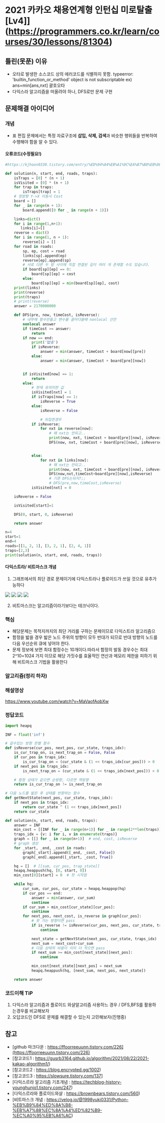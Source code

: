 # 2021 카카오 채용연계형 인턴십 미로탈출[Lv4]](https://programmers.co.kr/learn/courses/30/lessons/81304)


## 틀린(못푼) 이유 
* 오타로 발생한 소스코드 상의 에러코드를 식별하지 못함. typeerror: 'builtin_function_or_method' object is not subscriptable ex) ans=min[ans,nxt] 괄호오타
* 다익스라 알고리즘을 떠올려야 하나, DFS로만 문제 구현

## 문제해결 아이디어

### 개념
* 표 편집 문제에서는 특정 자료구조에 **삽입, 삭제, 검색**과 비슷한 행위들을 반복하여 수행해야 함을 알 수 있다.

#### 오류코드(수정필요!)
```python
#https://kjhoon0330.tistory.com/entry/%ED%94%84%EB%A1%9C%EA%B7%B8%EB%9E%98%EB%A8%B8%EC%8A%A4-%ED%91%9C-%ED%8E%B8%EC%A7%91-Python

def solution(n, start, end, roads, traps):
    isTraps = [0] * (n + 1)
    isVisited = [0] * (n + 1)
    for trap in traps:
        isTraps[trap] = 1
    # 정방향 Y->X 이동시 Cost
    board = []
    for _ in range(n + 1):
        board.append([0 for _ in range(n + 1)])

    links=dict()
    for i in range(1,n+1):
       links[i]=[]
    reverse = dict()
    for i in range(1, n + 1):
        reverse[i] = []
    for road in roads:
        sp, ep, cost = road
        links[sp].append(ep)
        reverse[ep].append(sp)
        # 서로 다른 두 방 사이에 직접 연결된 길이 여러 개 존재할 수도 있습니다.
        if board[sp][ep] == 0:
            board[sp][ep] = cost
        else:
            board[sp][ep] = min(board[sp][ep], cost)
    print(links)
    print(reverse)
    print(traps)
    # print(reverse)
    answer = 2170000000

    def DFS(pre, now, timeCost, isReverse):
        # 내부에 함수만들고 변수를 끌어다쓸때 nonlocal 선언
        nonlocal answer
        if timeCost >= answer:
            return
        if now == end:
            print('없넹')
            if isReverse:
                answer = min(answer, timeCost + board[now][pre])
            else:
                answer = min(answer, timeCost + board[pre][now])


        if isVisited[now] == 1:
            return
        else:
            # 현재 유의미한 값
            isVisited[nxt] = 1
            if isTraps[now] == 1:
                isReverse = True
            else:
                isReverse = False

                # 뒤집힌경우
            if isReverse:
                for nxt in reverse[now]:
                    # 왜 nxt는 안되고..
                    print(now, nxt, timeCost + board[pre][now], isReverse)
                    DFS(now, nxt, timeCost + board[pre][now], isReverse)


            else:
                for nxt in links[now]:
                    # 왜 nxt는 안되고..
                    print(now, nxt, timeCost + board[pre][now], isReverse)
                    DFS(now,nxt,timeCost+board[pre][now],isReverse)
                    # 기존 DFS는되지?;;
                    # DFS(pre,now,timeCost,isReverse)
            isVisited[nxt] = 0

    isReverse = False

    isVisited[start]=1

    DFS(0, start, 0, isReverse)

    return answer

n=4
start=1
end=4
roads=[[1, 2, 1], [3, 2, 1], [2, 4, 1]]
traps=[2,3]
print(solution(n, start, end, roads, traps))
```


#### 다익스트라/ 비트마스크 개념
1. 그래프에서의 최단 경로 문제이기에 다익스트라나 플로이드가 쓰일 것으로 유추가능하다
<img src="https://blog.kakaocdn.net/dn/VfEyX/btrclJrQ8Uf/3pWWbz5ITbHD9rz9t4kkV0/img.png">
<img src="https://blog.kakaocdn.net/dn/2Eoks/btrb65RcUDK/MGkqSo1ju0VX5WNKRickK0/img.png">
<img src="https://blog.kakaocdn.net/dn/uP0q5/btrb8hcTE0R/I6ZUBh7dZfVVAo6lKkmHp0/img.png">
<img src="https://blog.kakaocdn.net/dn/cxON5q/btrci8k8Ep4/cHuAu0ZsRFN5o9Q5m8eMs1/img.png">

2. 비트마스크는 알고리즘이라기보다는 테크닉이다. 

### 핵심
* 해당문제는 목적지까지의 최단 거리를 구하는 문제이므로 다익스트라 알고리즘으
* 함정을 밟을 경우 밟은 노드 주위의 방향이 모두 반대가 되므로 반대 방향의 노드를 다음 우선순위 큐에 넣어야 한다. 
* 문제 정보에 보면 최대 함정수는 10개이다.따라서 함정의 발동 경우수는 최대 2^10=1024 가지 이므로 해당 가짓수를 효율적인 연산과 메모리 제한을 피하기 위해 비트마스크 기법을 활용한다


### 알고리즘(정리 하자) 


### 해설영상
https://www.youtube.com/watch?v=MaVaofAobXw

### 정답코드 

```python
import heapq

INF = float('inf')

# 갈수있는 방향 판별 함수
def isReverse(cur_pos, next_pos, cur_state, traps_idx):
    is_cur_trap_on, is_next_trap_on = False, False
    if cur_pos in traps_idx:
        is_cur_trap_on = (cur_state & (1 << traps_idx[cur_pos])) > 0
    if next_pos in traps_idx:
        is_next_trap_on = (cur_state & (1 << traps_idx[next_pos])) > 0

    # 함정 상태가 같으면 순방향, 다르면 역방향
    return is_cur_trap_on != is_next_trap_on

# 다음 노드를 밟은 후 상태를 반환하는 함수
def getNextState(next_pos, cur_state, traps_idx):
    if next_pos in traps_idx:
        return cur_state ^ (1 << traps_idx[next_pos])
    return cur_state

def solution(n, start, end, roads, traps):
    answer = INF
    min_cost = [[INF for _ in range(n+1)] for _ in range(2**len(traps))]
    traps_idx = {v: i for i, v in enumerate(traps)}
    graph = [[] for _ in range(n+1)]  # end, cost, isReverse
    # graph 생성
    for _start, _end, _cost in roads:
        graph[_start].append([_end, _cost, False])
        graph[_end].append([_start, _cost, True])

    hq = []  # [[sum, cur_pos, trap_state]]
    heapq.heappush(hq, [0, start, 0])
    min_cost[0][start] = 0  # 첫 시작점

    while hq:
        cur_sum, cur_pos, cur_state = heapq.heappop(hq)
        if cur_pos == end:
            answer = min(answer, cur_sum)
            continue
        if cur_sum > min_cost[cur_state][cur_pos]:
            continue
        for next_pos, next_cost, is_reverse in graph[cur_pos]:
            # 못 가는 방향이면 pass
            if is_reverse != isReverse(cur_pos, next_pos, cur_state, traps_idx):
                continue

            next_state = getNextState(next_pos, cur_state, traps_idx)
            next_sum = next_cost+cur_sum
            # 다음 상태의 비용이 이미 더 작으면 pass
            if next_sum >= min_cost[next_state][next_pos]:
                continue

            min_cost[next_state][next_pos] = next_sum
            heapq.heappush(hq, [next_sum, next_pos, next_state])

    return answer
```

### 코드이해 TiP 
 1. 다익스라 알고리즘과 플로이드 와샬알고리즘 사용하느 경우 / DFS,BFS를 활용하는경우를 비교해보자
 2. 오답코드인 DFS로 문제를 해결할 수 있는지 고민해보자(진행중)

## 참고
* [github 마크다운 : https://ffoorreeuunn.tistory.com/226](https://ffoorreeuunn.tistory.com/226)
* [참고코드1 : https://gusrb3164.github.io/algorithm/2021/08/22/2021-kakao-algorithm1/)
* [참고코드2 : https://blog.encrypted.gg/1002)
* [참고코드3 : https://slowsure.tistory.com/137]
* [다익스르라 알고리즘 기초개념 : https://techblog-history-younghunjo1.tistory.com/247)
* [다익스르라와 플로이드와샬 : https://brownbears.tistory.com/560)
* [비트마스크 개념 : https://velog.io/@1998yuki0331/Python-%EB%B9%84%ED%8A%B8-%EB%A7%88%EC%8A%A4%ED%82%B9-%EC%A0%95%EB%A6%AC)

